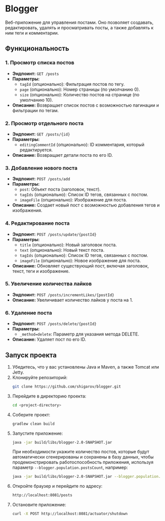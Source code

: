 # Blogger
Веб-приложение для управления постами. 
Оно позволяет создавать, редактировать, удалять и просматривать посты, 
а также добавлять к ним теги и комментарии.

## Функциональность

### 1. Просмотр списка постов
- **Эндпоинт:** `GET /posts`
- **Параметры:**
    - `tagId` (опционально): Фильтрация постов по тегу.
    - `page` (опционально): Номер страницы (по умолчанию 0).
    - `size` (опционально): Количество постов на странице (по умолчанию 10).
- **Описание:** Возвращает список постов с возможностью пагинации и фильтрации по тегам.

### 2. Просмотр отдельного поста
- **Эндпоинт:** `GET /posts/{id}`
- **Параметры:**
    - `editingCommentId` (опционально): ID комментария, который редактируется.
- **Описание:** Возвращает детали поста по его ID.

### 3. Добавление нового поста
- **Эндпоинт:** `POST /posts/add`
- **Параметры:**
    - `post`: Объект поста (заголовок, текст).
    - `tagIds` (опционально): Список ID тегов, связанных с постом.
    - `imageFile` (опционально): Изображение для поста.
- **Описание:** Создает новый пост с возможностью добавления тегов и изображения.

### 4. Редактирование поста
- **Эндпоинт:** `POST /posts/update/{postId}`
- **Параметры:**
    - `title` (опционально): Новый заголовок поста.
    - `text` (опционально): Новый текст поста.
    - `tagIds` (опционально): Список ID тегов, связанных с постом.
    - `imageFile` (опционально): Новое изображение для поста.
- **Описание:** Обновляет существующий пост, включая заголовок, текст, теги и изображение.

### 5. Увеличение количества лайков
- **Эндпоинт:** `POST /posts/incrementLikes/{postId}`
- **Описание:** Увеличивает количество лайков у поста на 1.

### 6. Удаление поста
- **Эндпоинт:** `POST /posts/delete/{postId}`
- **Параметры:**
    - `_method=delete`: Параметр для указания метода DELETE.
- **Описание:** Удаляет пост по его ID.

## Запуск проекта

1. Убедитесь, что у вас установлены Java и Maven, а также Tomcat или Jetty.
2. Клонируйте репозиторий:
    ```bash
    git clone https://github.com/shigarov/blogger.git
    ```
3. Перейдите в директорию проекта:
    ```bash 
    cd <project-directory>
    ```
4. Соберите проект:
    ```bash 
    gradlew clean build
    ```
5. Запустите приложение:
    ```bash 
    java -jar build/libs/blogger-2.0-SNAPSHOT.jar
    ```
   При необходимости укажите количество постов, 
   которые будут автоматически сгенерированы и сохранены в базу данных, 
   чтобы продемонстрировать работоспособность приложения,
   используя параметр `--blogger.population.postsCount`, например:
   ```bash 
   java -jar build/libs/blogger-2.0-SNAPSHOT.jar --blogger.population.postsCount=115
    ```
6. Откройте браузер и перейдите по адресу:
    ```bash 
    http://localhost:8081/posts
    ```
7. Остановите приложение:
   ```bash
   curl -X POST http://localhost:8081/actuator/shutdown
   ```
